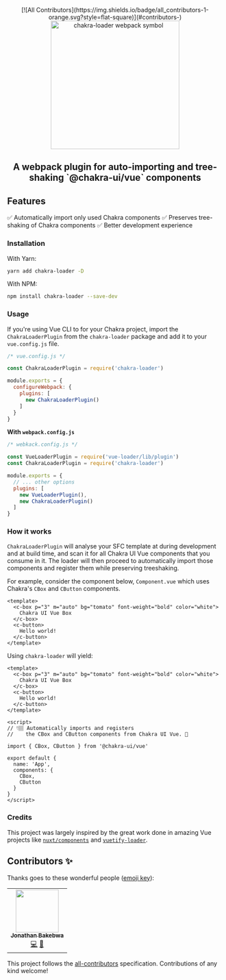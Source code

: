 <p align="center">
<!-- ALL-CONTRIBUTORS-BADGE:START - Do not remove or modify this section -->
[![All Contributors](https://img.shields.io/badge/all_contributors-1-orange.svg?style=flat-square)](#contributors-)
<!-- ALL-CONTRIBUTORS-BADGE:END -->
  <a href="https://github.com/chakra-ui/chakra-ui-vue">
    <img src="https://res.cloudinary.com/xtellar/image/upload/v1595681330/chakra-ui/chakra-loader-logo.png" alt="chakra-loader webpack symbol" width="300" />
  </a>
</p>

<h2 align="center"> A webpack plugin for auto-importing and tree-shaking `@chakra-ui/vue` components</h2>

## Features
✅ Automatically import only used Chakra components
✅ Preserves tree-shaking of Chakra components
✅ Better development experience

### Installation
With Yarn:

```bash
yarn add chakra-loader -D
```
With NPM:

```bash
npm install chakra-loader --save-dev
```

### Usage
If you're using Vue CLI to for your Chakra project, import the `ChakraLoaderPlugin` from the `chakra-loader` package and add it to your `vue.config.js` file.

```js
/* vue.config.js */

const ChakraLoaderPlugin = require('chakra-loader')

module.exports = {
  configureWebpack: {
    plugins: [
      new ChakraLoaderPlugin()
    ]
  }
}

```
**With `webpack.config.js`**
```js
/* webkack.config.js */

const VueLoaderPlugin = require('vue-loader/lib/plugin')
const ChakraLoaderPlugin = require('chakra-loader')

module.exports = {
  // ... other options
  plugins: [
    new VueLoaderPlugin(),
    new ChakraLoaderPlugin()
  ]
}
```

### How it works
`ChakraLoaderPlugin` will analyse your SFC template at during development and at build time, and scan it for all Chakra UI Vue components that you consume in it. The loader will then proceed to automatically import those components and register them while preserving treeshaking.

For example, consider the component below, `Component.vue` which uses Chakra's `CBox` and `CButton` components.
```vue
<template>
  <c-box p="3" m="auto" bg="tomato" font-weight="bold" color="white">
    Chakra UI Vue Box
  </c-box>
  <c-button>
    Hello world!
  </c-button>
</template>
```

Using `chakra-loader` will yield:
```vue
<template>
  <c-box p="3" m="auto" bg="tomato" font-weight="bold" color="white">
    Chakra UI Vue Box
  </c-box>
  <c-button>
    Hello world!
  </c-button>
</template>

<script>
// 👇🏽 Automatically imports and registers
//    the CBox and CButton components from Chakra UI Vue. 🎉

import { CBox, CButton } from '@chakra-ui/vue'

export default {
  name: 'App',
  components: {
    CBox,
    CButton
  }
}
</script>
```

### Credits
This project was largely inspired by the great work done in amazing Vue projects like [`nuxt/components`](https://github.com/nuxt/components) and [`vuetify-loader`](https://github.com/vuetifyjs/vuetify-loader).


## Contributors ✨

Thanks goes to these wonderful people ([emoji key](https://allcontributors.org/docs/en/emoji-key)):

<!-- ALL-CONTRIBUTORS-LIST:START - Do not remove or modify this section -->
<!-- prettier-ignore-start -->
<!-- markdownlint-disable -->
<table>
  <tr>
    <td align="center"><a href="https://jbakebwa.dev"><img src="https://avatars2.githubusercontent.com/u/21237954?v=4" width="100px;" alt=""/><br /><sub><b>Jonathan Bakebwa</b></sub></a><br /><a href="https://github.com/chakra-ui/chakra-loader/commits?author=codebender828" title="Code">💻</a> <a href="#ideas-codebender828" title="Ideas, Planning, & Feedback">🤔</a></td>
  </tr>
</table>

<!-- markdownlint-enable -->
<!-- prettier-ignore-end -->
<!-- ALL-CONTRIBUTORS-LIST:END -->

This project follows the [all-contributors](https://github.com/all-contributors/all-contributors) specification. Contributions of any kind welcome!